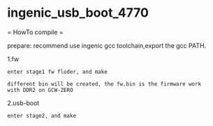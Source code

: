 ingenic_usb_boot_4770
=====================
= HowTo compile =

prepare: recommend use ingenic gcc toolchain,export the gcc PATH.

1.fw

    enter stage1 fw floder, and make

    different bin will be created, the fw.bin is the firmware work
    with DDR2 on GCW-ZERO
    
2.usb-boot

    enter stage2, and make

